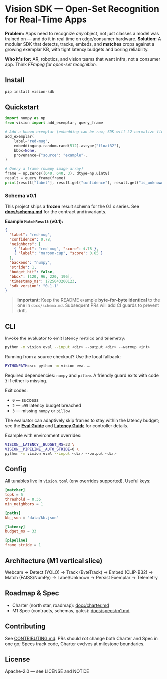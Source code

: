 # Vision SDK — Open-Set Recognition for Real-Time Apps

**Problem:** Apps need to recognize *any* object, not just classes a model was trained on — and do it in real time on edge/consumer hardware.
**Solution:** A modular SDK that detects, tracks, embeds, and **matches** crops against a growing exemplar KB, with tight latency budgets and boring reliability.

**Who it's for:** AR, robotics, and vision teams that want infra, not a consumer app. Think *FFmpeg for open-set recognition.*

## Install

```bash
pip install vision-sdk
```

## Quickstart

```python
import numpy as np
from vision import add_exemplar, query_frame

# Add a known exemplar (embedding can be raw; SDK will L2-normalize float32)
add_exemplar(
    label="red-mug",
    embedding=np.random.rand(512).astype("float32"),
    bbox=None,
    provenance={"source": "example"},
)

# Query a frame (numpy image array)
frame = np.zeros((640, 640, 3), dtype=np.uint8)
result = query_frame(frame)
print(result["label"], result.get("confidence"), result.get("is_unknown"))
```

### Schema v0.1

This project ships a **frozen** result schema for the 0.1.x series. See
**[docs/schema.md](docs/schema.md)** for the contract and invariants.

**Example `MatchResult` (v0.1):**

```json
{
  "label": "red-mug",
  "confidence": 0.78,
  "neighbors": [
    { "label": "red-mug", "score": 0.78 },
    { "label": "maroon-cup", "score": 0.65 }
  ],
  "backend": "numpy",
  "stride": 1,
  "budget_hit": false,
  "bbox": [120, 96, 220, 196],
  "timestamp_ms": 1725043200123,
  "sdk_version": "0.1.1"
}
```

> **Important:** Keep the README example **byte-for-byte identical** to the one in `docs/schema.md`. Subsequent PRs will add CI guards to prevent drift.

## CLI

Invoke the evaluator to emit latency metrics and telemetry:

```bash
python -m vision eval --input <dir> --output <dir> --warmup <int>
```

Running from a source checkout? Use the local fallback:

```bash
PYTHONPATH=src python -m vision eval …
```

Required dependencies: `numpy` and `pillow`. A friendly guard exits with code `3` if either is missing.

Exit codes:

- `0` — success
- `2` — `p95` latency budget breached
- `3` — missing `numpy` or `pillow`

The evaluator can adaptively skip frames to stay within the latency budget; see the **[Eval Guide](docs/eval.md)** and **[Latency Guide](docs/latency.md)** for controller details.

Example with environment overrides:

```bash
VISION__LATENCY__BUDGET_MS=33 \
VISION__PIPELINE__AUTO_STRIDE=0 \
python -m vision eval --input <dir> --output <dir>
```

## Config

All tunables live in `vision.toml` (env overrides supported). Useful keys:

```toml
[matcher]
topk = 5
threshold = 0.35
min_neighbors = 1

[paths]
kb_json = "data/kb.json"

[latency]
budget_ms = 33

[pipeline]
frame_stride = 1
```

## Architecture (M1 vertical slice)

Webcam → Detect (YOLO) → Track (ByteTrack) → Embed (CLIP-B32) → Match (FAISS/NumPy) → Label/Unknown → Persist Exemplar → Telemetry

## Roadmap & Spec

- Charter (north star, roadmap): [docs/charter.md](docs/charter.md)
- M1 Spec (contracts, schemas, gates): [docs/specs/m1.md](docs/specs/m1.md)

## Contributing

See [CONTRIBUTING.md](CONTRIBUTING.md). PRs should not change both Charter and Spec in one go; Specs track code, Charter evolves at milestone boundaries.

## License

Apache-2.0 — see LICENSE and NOTICE
